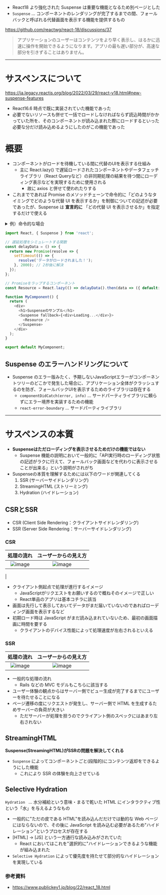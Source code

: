 * React18 より強化された Suspense は重要な機能となるため別ページとした
* `Suspense` ... コンポーネントのレンダリングが完了するまでの間、フォールバックと呼ばれる代替画面を表示する機能を提供するもの

https://github.com/reactwg/react-18/discussions/37
> アプリケーションのユーザーはコンテンツをより早く表示し、はるかに迅速に操作を開始できるようになります。アプリの最も遅い部分が、高速な部分を引きずることはありません。

---
# サスペンスについて
https://ja.legacy.reactjs.org/blog/2022/03/29/react-v18.html#new-suspense-features
* React16.6 時点で既に実装されていた機能であった
* 必要でないリソースも併せて一括でロードしなければならず読込時間がかかっていた所を、そのコンポーネントが読み込まれた際にロードするといった必要な分だけ読み込めるようにしたのがこの機能であった

# 概要
* コンポーネントがロードを待機している間に代替のUIを表示する仕組み
  * 主に React.lazy() で遅延ロードされたコンポーネントやデータフェッチライブラリ（React Queryなど）の非同期処理の結果を待つ間にローディング表示などを実現するために使用される
    * 故に axios と併せて使われたりする
* これまでであれば Promise のメソッドチェーンで命令的に「どのようなタイミングでどのような代替 UI を表示するか」を制御についての記述が必要であったが、Suspense は **宣言的に** 「どの代替 UI を表示させるか」を指定するだけで使える

<details><summary>例）命令的な場合</summary>
 
```javascript
import React, { useState, useEffect } from 'react';

function MyComponent() {
  const [data, setData] = useState(null);
  const [isLoading, setIsLoading] = useState(true);
  const [error, setError] = useState(null);

  useEffect(() => {
    const fetchData = async () => {
      try {
        const response = await fetch('https://api.example.com/data');
        if (!response.ok) {
          throw new Error(`HTTP error! status: ${response.status}`);
        }
        const result = await response.json();
        setData(result);
      } catch (error) {
        setError(error);
      } finally {
        setIsLoading(false);
      }
    };

    fetchData();
  }, []);

  if (isLoading) {
    return <div>Loading...</div>;
  }

  if (error) {
    return <div>Error: {error.message}</div>;
  }

  if (data) {
    return <div>Data: {JSON.stringify(data)}</div>;
  }

  return null; // まだデータがない場合などの初期状態
}

export default MyComponent;
```

</details>

```javascript
import React, { Suspense } from 'react';

// 遅延処理をシミュレートする関数
const delayData = () => {
  return new Promise(resolve => {
    setTimeout(() => {
      resolve('データがロードされました！');
    }, 2000); // 2秒後に解決
  });
};

// Promiseをラップするコンポーネント
const Resource = React.lazy(() => delayData().then(data => ({ default: () => <div>{data}</div> })));

function MyComponent() {
  return (
    <div>
      <h1>Suspenseのサンプル</h1>
      <Suspense fallback={<div>Loading...</div>}>
        <Resource />
      </Suspense>
    </div>
  );
}

export default MyComponent;
```

## Suspense のエラーハンドリングについて
* Suspense のエラー版みたく、予期しないJavaScriptエラーがコンポーネントツリーのどこかで発生した場合に、アプリケーション全体がクラッシュするのを防ぎ、フォールバックUIを表示するためのライブラリは存在する
  * `componentDidCatch(error, info)` ... サードパーティライブラリに頼らずにエラー境界を実装するための機能
  * `react-error-boundary` ... サードパーティライブラリ

---
# サスペンスの本質
* **Suspenseはただローディングを表示させるためだけの機能ではない**
  * Suspense 機能の説明において一般的に「API実行時のローディング状態の記述がラクに行えて、フォールバック画面などを代わりに表示させることが出来る」という説明がされがち
* Suspenseの本質を理解するためには以下のワードが関連してくる
  1. SSR  (サーバーサイドレンダリング)
  2. StreamingHTML (ストリーミング)
  3. Hydration (ハイドレーション)

## CSRとSSR
* CSR (Client Side Rendering：クライアントサイドレンダリング)
* SSR (Server Side Rendering：サーバーサイドレンダリング)

### CSR

| 処理の流れ | ユーザーからの見え方 |
| :-: | :-: |
| ![image](https://github.com/user-attachments/assets/edcded94-0242-41e3-a481-a96e80d7f6d6) | ![image](https://github.com/user-attachments/assets/af5460f4-3558-4b94-b387-2799fab120f1)
 |

* クライアント側起点で処理が進行するイメージ
  * JavaScriptがリクエストをお願いするので概ねそのイメージで正しい
  * React単品のアプリは基本コチラに該当
* 画面は先行して表示しておいてデータがまだ届いていないのであればローディング画面を表示するなど
* 初期ロード時は JavaScript がまだ読み込まれていないため、最初の画面描画に時間を要する
  * クライアントのデバイス性能によって処理速度が左右されるといえる

### SSR

| 処理の流れ | ユーザーからの見え方 |
| :-: | :-: |
| ![image](https://github.com/user-attachments/assets/75e09ed6-b484-452c-899a-a30d27efee7a) | ![image](https://github.com/user-attachments/assets/164aac24-61b7-49eb-9918-2bb74862b5e4) |

* 一般的な処理の流れ
  * Rails などの MVC モデルもこちらに該当する
* ユーザー体験の観点からはサーバー側でビュー生成が完了するまでにユーザーを待たせることになる
* ページ遷移の度にリクエストが発生し、サーバー側で HTML を生成するためサーバーの負荷が大きい
  * ただサーバーが処理を担うのでクライアント側のスペックにはあまり左右されない

## StreamingHTML
**Suspense(StreamingHTML)がSSRの問題を解決してくれる**
* `Suspense` によってコンポーネントごと(段階的)にコンテンツ返却をできるようにした機能
  * これにより SSR の体験を向上させている

## Selective Hydration
`Hydration ` ... 水分補給という意味・まるで乾いた HTML にインタラクティブ性という「水」を与えるようなもの
* 一般的に"ただの皮である HTML"を読み込んだだけでは動的な Web ページにはならないので、その後に JavaScript を読み込む必要があるため"ハイドレーション"というプロセスが存在する
* [HTML] → [JS] という一方通行な読み込みがされていた 
  * React においてはこれを"選択的に"ハイドレーションできるような機能が組み込まれた
* `Selective Hydration` によって優先度を持たせて部分的なハイドレーションを実現している

### 参考資料
* https://www.publickey1.jp/blog/22/react_18.html
